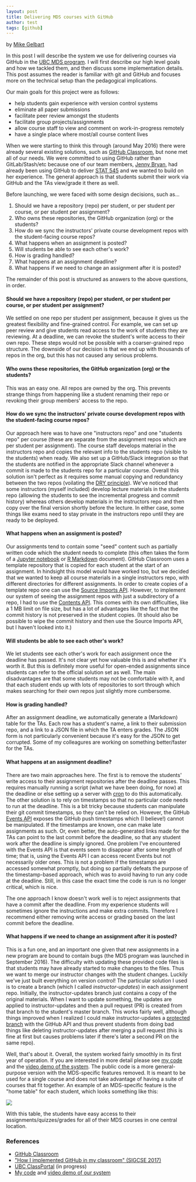 ```yaml
---
layout: post
title: Delivering MDS courses with GitHub
author: test
tags: [github]
---
```


by [Mike Gelbart](http://www.cs.ubc.ca/~mgelbart/)


In this post I will describe the system we use for delivering courses via GitHub in the [UBC MDS program](https://ubc-mds.github.io). I will first describe our high level goals and how we tackled them, and then discuss some implementation details. This post assumes the reader is familiar with git and GitHub and focuses more on the technical setup than the pedagogical implications.

Our main goals for this project were as follows:

- help students gain experience with version control systems
- eliminate all paper submissions
- facilitate peer review amongst the students
- facilitate group projects/assignments
- allow course staff to view and comment on work-in-progress remotely 
- have a single place where most/all course content lives

When we were starting to think this through (around May 2016) there were already several existing solutions, such as [GitHub Classroom](https://classroom.github.com/), but none met all of our needs. We were committed to using GitHub rather than GitLab/Stash/etc because one of our team members, [Jenny Bryan](https://github.com/jennybc), had already been using GitHub to deliver [STAT 545](http://stat545.com/) and we wanted to build on her experience. The general approach is that students submit their work via GitHub and the TAs view/grade it there as well. 

Before launching, we were faced with some design decisions, such as...

1. Should we have a repository (repo) per student, or per student per course, or per student per assignment?
2. Who owns these repositories, the GitHub organization (org) or the students?
3. How do we sync the instructors' private course development repos with the student-facing course repos?
3. What happens when an assignment is posted?
4. Will students be able to see each other's work?
5. How is grading handled?
6. What happens at an assignment deadline?
7. What happens if we need to change an assignment after it is posted?

The remainder of this post is structured as answers to the above questions, in order. 

#### Should we have a repository (repo) per student, or per student per course, or per student per assignment?

We settled on one repo per student per assignment, because it gives us the greatest flexibility and fine-grained control. For example, we can set up peer review and give students read access to the work of students they are reviewing. At a deadline, we can revoke the student's write access to their own repo. These steps would not be possible with a coarser-grained repo structure. The downside of our decision is that we end up with thousands of repos in the org, but this has not caused any serious problems.

#### Who owns these repositories, the GitHub organization (org) or the students?

This was an easy one. All repos are owned by the org. This prevents strange things from happening like a student renaming their repo or revoking their group members' access to the repo.

#### How do we sync the instructors' private course development repos with the student-facing course repos?

Our approach here was to have one "instructors repo" and one "students repo" per course (these are separate from the assignment repos which are per student per assignment). The course staff develops material in the instructors repo and copies the relevant info to the students repo (visible to the students) when ready. We also set up a GitHub/Slack integration so that the students are notified in the appropriate Slack channel whenever a commit is made to the students repo for a particular course. Overall this solution isn't perfect as it requires some manual copying and redundancy between the two repos (voilating the [DRY principle](https://en.wikipedia.org/wiki/Don%27t_repeat_yourself)). We've noticed that some instructors (myself included) develop lecture materials in the students repo (allowing the students to see the incremental progress and commit history) whereas others develop materials in the instructors repo and then copy over the final version shortly before the lecture. In either case, some things like exams need to stay private in the instructors repo until they are ready to be deployed.

#### What happens when an assignment is posted?

Our assignments tend to contain some "seed" content such as partially written code which the student needs to complete (this often takes the form of a [Jupyter notebook](http://jupyter.org/) or [R Markdown](http://rmarkdown.rstudio.com/) document). GitHub Classroom uses a template repository that is copied for each student at the start of an assignment. In hindsight this model would have worked too, but we decided that we wanted to keep all course materials in a single instructors repo, with different directories for different assignments. In order to create copies of a template repo one can use the [Source Imports API](https://developer.github.com/v3/migration/source_imports/). However, to implement our system of seeing the assignment repos with just a subdirectory of a repo, I had to use the [Contents API](https://developer.github.com/v3/repos/contents/). This comes with its own difficulties, like a 1 MB limit on file size, but has a lot of advantages like the fact that the commit history is not preserved in the student copies. (It should also be possible to wipe the commit history and then use the Source Imports API, but I haven't looked into it.)

#### Will students be able to see each other's work?

We let students see each other's work for each assignment once the deadline has passed. It's not clear yet how valuable this is and whether it's worth it. But this is definitely more useful for open-ended assignments since students can refer to the official solution set as well. The main disadvantages are that some students may not be comfortable with it, and that each student ends up with lots of repositories to sort through which makes searching for their own repos just slightly more cumbersome.

#### How is grading handled?

After an assignment deadline, we automatically generate a (Markdown) table for the TAs. Each row has a student's name, a link to their submission repo, and a link to a JSON file in which the TA enters grades. The JSON form is not particularly convenient because it's easy for the JSON to get corrupted. Some of my colleagures are working on something better/faster for the TAs.

#### What happens at an assignment deadline?

There are two main approaches here. The first is to remove the students' write access to their assignment repositories after the deadline passes. This requires manually running a script (what we have been doing, for now) at the deadline or else setting up a server with [cron](https://en.wikipedia.org/wiki/Cron) to do this automatically. The other solution is to rely on timestamps so that no particular code needs to run at the deadline. This is a bit tricky because students can manipulate their git commit timestamps, so they can't be relied on. However, the GitHub [Events API](https://developer.github.com/v3/activity/events/) exposes the GitHub push timestamps which (I believe!) cannot be manipulated. If the timestamps are known, one can make late assignments as such. Or, even better, the auto-generated links made for the TAs can point to the last commit before the deadline, so that any student work after the deadline is simply ignored. One problem I've encountered with the Events API is that events seem to disappear after some length of time; that is, using the Events API I can access recent Events but not necessarily older ones. This is not a problem if the timestamps are accessed somewhat promptly, but doing so partially defeats the purpose of the timestamp-based approach, which was to avoid having to run any code at the deadline. Still, in this case the exact time the code is run is no longer critical, which is nice. 

The one approach I know doesn't work well is to reject assignments that have a commit after the deadline. From my experience students will sometimes ignore the instructions and make extra commits. Therefore I recommend either removing write access or grading based on the last commit before the deadline. 

#### What happens if we need to change an assignment after it is posted?

This is a fun one, and an important one given that new assignments in a new program are bound to contain bugs (the MDS program was launched in September 2016). The difficulty with updating these provided code files is that students may have already started to make changes to the files. Thus we want to merge our instructor changes with the student changes. Luckily we've just built everything on version control! The particular solution I used is to create a branch (which I called _instructor-updates_) in each assignment repo. Initially, the instructor-updates branch just contains a copy of the original materials. When I want to update something, the updates are applied to instructor-updates and then a pull request (PR) is created from that branch to the student's master branch. This works fairly well, although things improved when I realized I could make instructor-updates a [protected branch](https://help.github.com/articles/about-protected-branches/) with the GitHub API and thus prevent students from doing bad things like deleting instructor-updates after merging a pull request (this is fine at first but causes problems later if there's later a second PR on the same repo).

Well, that's about it. Overall, the system worked fairly smoothly in its first year of operation. If you are interested in more detail please see [my code](https://github.com/mgelbart/rhomboid) and the [video demo of the system](https://www.youtube.com/watch?v=zgiaBS4uUk0). The public code is a more general-purpose version with the MDS-specific features removed. It is meant to be used for a single course and does not take advantage of having a suite of courses that fit together. An example of an MDS-specific feature is the "home table" for each student, which looks something like this:

![](mds-student-home.png)

With this table, the students have easy access to their assignments/quizzes/grades for all of their MDS courses in one central location. 

### References

- [GitHub Classroom](https://classroom.github.com/)
- ["How I implemented GitHub in my classroom" (SIGCSE 2017)](https://www.youtube.com/watch?v=3j1BaUw53pM)
- [UBC ClassPortal](https://github.com/ubccpsc/classportal-backend) (in progress)
- [My code](https://github.com/mgelbart/rhomboid) and [video demo of our system](https://www.youtube.com/watch?v=zgiaBS4uUk0)
